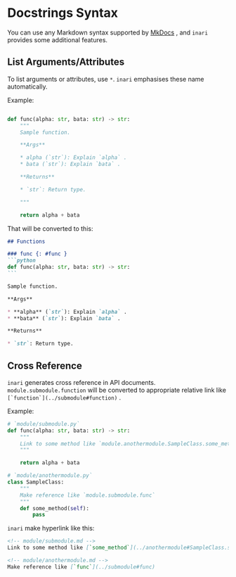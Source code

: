 # Docstrings Syntax

You can use any Markdown syntax supported by [MkDocs](https://www.mkdocs.org/) , and `inari` provides some additional features.

## List Arguments/Attributes

To list arguments or attributes, use `*`. `inari` emphasises these name automatically.

Example:
```python

def func(alpha: str, bata: str) -> str:
    """
    Sample function.

    **Args**

    * alpha (`str`): Explain `alpha` .
    * bata (`str`): Explain `bata` .

    **Returns**

    * `str`: Return type.

    """

    return alpha + bata

```

That will be converted to this:

~~~markdown
## Functions

### func {: #func }
```python
def func(alpha: str, bata: str) -> str:
```

Sample function.

**Args**

* **alpha** (`str`): Explain `alpha` .
* **bata** (`str`): Explain `bata` .

**Returns**

* `str`: Return type.

~~~

## Cross Reference

`inari` generates cross reference in API documents. `module.submodule.function` will be converted to appropriate relative link like ``[`function`](../submodule#function)`` .

Example:
```python
# `module/submodule.py`
def func(alpha: str, bata: str) -> str:
    """
    Link to some method like `module.anothermodule.SampleClass.some_method`
    """

    return alpha + bata

# `module/anothermodule.py`
class SampleClass:
    """
    Make reference like `module.submodule.func`
    """
    def some_method(self):
        pass

```

`inari` make hyperlink like this:
```markdown
<!-- module/submodule.md -->
Link to some method like [`some_method`](../anothermodule#SampleClass.some_method)

<!-- module/anothermodule.md -->
Make reference like [`func`](../submodule#func)

```
